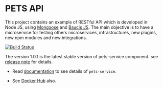 # PETS API

This project contains an example of RESTful API which is developed in Node JS, using [Mongoose](http://mongoosejs.com/) and [Baucis JS](https://github.com/wprl/baucis). The main objective is to have a microservice for testing others microservices, infrastructures, new plugins, new npm modules and new integrations.    

[![Build Status](https://travis-ci.org/dani8art/pets.svg?branch=master)](https://travis-ci.org/http://github.com/dani8art/pets)

The version 1.0.1 is the latest stable version of pets-service component.
see [release note](http://github.com/dani8art/pets/releases/tag/1.0.1) for details.

- Read [documentation](./docs) to see details of `pets-service`.

- See [Docker Hub](https://hub.docker.com/r/darteaga/pets/) also.